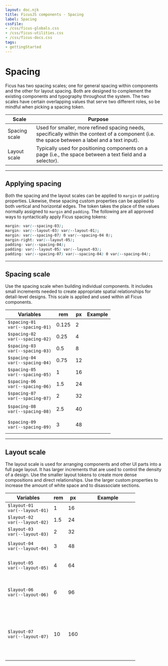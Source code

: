```yaml
---
layout: doc.njk
title: FicusJS components - Spacing
label: Spacing
cssFile:
- /css/ficus-globals.css
- /css/ficus-utilities.css
- /css/ficus-docs.css
tags:
- gettingStarted
---
```

# Spacing

Ficus has two spacing scales; one for general spacing within components and the other for layout spacing. Both are designed to complement the existing components and typography throughout the system. The two scales have certain overlapping values that serve two different roles, so be mindful when picking a spacing token.

| Scale | Purpose |
| --- | --- |
| Spacing scale | Used for smaller, more refined spacing needs, specifically within the context of a component (i.e. the space between a label and a text input).
| Layout scale | Typically used for positioning components on a page (i.e., the space between a text field and a selector).

---

## Applying spacing

Both the spacing and the layout scales can be applied to `margin` or `padding` properties. Likewise, these spacing custom properties can be applied to both vertical and horizontal edges. The token takes the place of the values normally assigned to `margin` and `padding`. The following are all approved ways to syntactically apply Ficus spacing tokens:

```css
margin: var(--spacing-03);
margin: var(--layout-03) var(--layout-01);
margin: var(--spacing-07) 0 var(--spacing-04 0);
margin-right: var(--layout-05);
padding: var(--spacing-04);
padding: var(--layout-05) var(--layout-03);
padding: var(--spacing-07) var(--spacing-04) 0 var(--spacing-04);
```

---

## Spacing scale

Use the spacing scale when building individual components. It includes small increments needed to create appropriate spatial relationships for detail-level designs. This scale is applied and used within all Ficus components.

| Variables | rem | px | Example
| --- | --- | --- | ---
| `$spacing-01` <br> `var(--spacing-01)` | 0.125 | 2 | <div style="width: 0.125rem; height: 0.125rem; background: var(--primary-color)"></div>
| `$spacing-02` <br> `var(--spacing-02)` | 0.25 | 4 | <div style="width: 0.25rem; height: 0.25rem; background: var(--primary-color)"></div>
| `$spacing-03` <br> `var(--spacing-03)` | 0.5 | 8 | <div style="width: 0.5rem; height: 0.5rem; background: var(--primary-color)"></div>
| `$spacing-04` <br> `var(--spacing-04)` | 0.75 | 12 | <div style="width: 0.75rem; height: 0.75rem; background: var(--primary-color)"></div>
| `$spacing-05` <br> `var(--spacing-05)` | 1 | 16 | <div style="width: 1rem; height: 1rem; background: var(--primary-color)"></div>
| `$spacing-06` <br> `var(--spacing-06)` | 1.5 | 24 | <div style="width: 1.5rem; height: 1.5rem; background: var(--primary-color)"></div>
| `$spacing-07` <br> `var(--spacing-07)` | 2 | 32 | <div style="width: 2rem; height: 2rem; background: var(--primary-color)"></div>
| `$spacing-08` <br> `var(--spacing-08)` | 2.5 | 40 | <div style="width: 2.5rem; height: 2.5rem; background: var(--primary-color)"></div>
| `$spacing-09` <br> `var(--spacing-09)` | 3 | 48 | <div style="width: 3rem; height: 3rem; background: var(--primary-color)"></div>

---

## Layout scale

The layout scale is used for arranging components and other UI parts into a full page layout. It has larger increments that are used to control the density of a design. Use the smaller layout tokens to create more dense compositions and direct relationships. Use the larger custom properties to increase the amount of white space and to disassociate sections.

| Variables | rem | px | Example
| --- | --- | --- | ---
| `$layout-01` <br> `var(--layout-01)` | 1 | 16 | <div style="width: 1rem; height: 1rem; background: var(--primary-color)"></div>
| `$layout-02` <br> `var(--layout-02)` | 1.5 | 24 | <div style="width: 1.5rem; height: 1.5rem; background: var(--primary-color)"></div>
| `$layout-03` <br> `var(--layout-03)` | 2 | 32 | <div style="width: 2rem; height: 2rem; background: var(--primary-color)"></div>
| `$layout-04` <br> `var(--layout-04)` | 3 | 48 | <div style="width: 3rem; height: 3rem; background: var(--primary-color)"></div>
| `$layout-05` <br> `var(--layout-05)` | 4 | 64 | <div style="width: 4rem; height: 4rem; background: var(--primary-color)"></div>
| `$layout-06` <br> `var(--layout-06)` | 6 | 96 | <div style="width: 6rem; height: 6rem; background: var(--primary-color)"></div>
| `$layout-07` <br> `var(--layout-07)` | 10 | 160 | <div style="width: 10rem; height: 10rem; background: var(--primary-color)"></div>